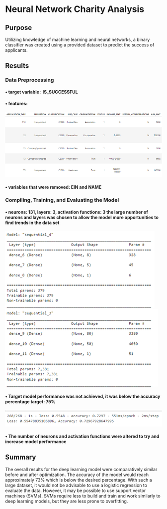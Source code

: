 # Neural Network Charity Analysis

## Purpose
Utilizing knowledge of machine learning and neural networks, a binary classifier was created using a provided dataset to predict the success of applicants.
## Results

### Data Preprocessing

#### •	target variable : IS_SUCCESSFUL
#### •	features:
![Resources/appl_type](Resources/appl_type.png)

#### •	variables that were removed: EIN and NAME

### Compiling, Training, and Evaluating the Model

#### • neurons: 131, layers: 3, activation functions: 3 the large number of neurons and layers was chosen to allow the model more opportunities to find trends in the data set
![Resources/del1](Resources/del1.png)
![Resources/del3](Resources/del3.png)

#### • Target model performance was not achieved, it was below the accuracy percentage target: 75%
![Resources/opt_acc](Resources/opt_acc.png)

#### • The number of neurons and activation functions were altered to try and increase model performance

## Summary
The overall results for the deep learning model were comparatively similar before and after optimization. The accuracy of the model would reach approximately 73% which is below the desired percentage. With such a large dataset, it would not be advisable to use a logistic regression to evaluate the data. However, it may be possible to use support vector machines (SVMs). SVMs require less to build and train and work similarly to deep learning models, but they are less prone to overfitting.
